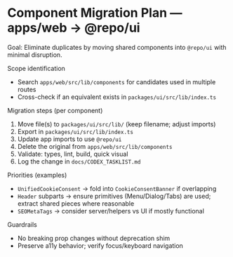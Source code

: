 # Component Migration Plan — apps/web → @repo/ui

Goal: Eliminate duplicates by moving shared components into `@repo/ui` with minimal disruption.

Scope identification
- Search `apps/web/src/lib/components` for candidates used in multiple routes
- Cross-check if an equivalent exists in `packages/ui/src/lib/index.ts`

Migration steps (per component)
1) Move file(s) to `packages/ui/src/lib/` (keep filename; adjust imports)
2) Export in `packages/ui/src/lib/index.ts`
3) Update app imports to use `@repo/ui`
4) Delete the original from `apps/web/src/lib/components`
5) Validate: types, lint, build, quick visual
6) Log the change in `docs/CODEX_TASKLIST.md`

Priorities (examples)
- `UnifiedCookieConsent` → fold into `CookieConsentBanner` if overlapping
- `Header` subparts → ensure primitives (Menu/Dialog/Tabs) are used; extract shared pieces where reasonable
- `SEOMetaTags` → consider server/helpers vs UI if mostly functional

Guardrails
- No breaking prop changes without deprecation shim
- Preserve a11y behavior; verify focus/keyboard navigation

